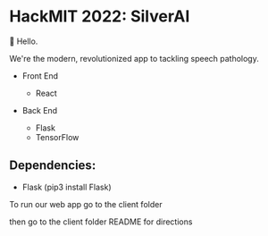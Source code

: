# HackMIT 2022: SilverAI

&#128075; Hello.

We're the modern, revolutionized app to tackling speech pathology.

- Front End

  - React

- Back End
  - Flask
  - TensorFlow

## Dependencies:

- Flask (pip3 install Flask)

To run our web app go to the client folder

then go to the client folder README for directions
